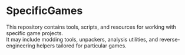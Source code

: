 # SpecificGames

This repository contains tools, scripts, and resources for working with specific game projects.  
It may include modding tools, unpackers, analysis utilities, and reverse-engineering helpers tailored for particular games.
